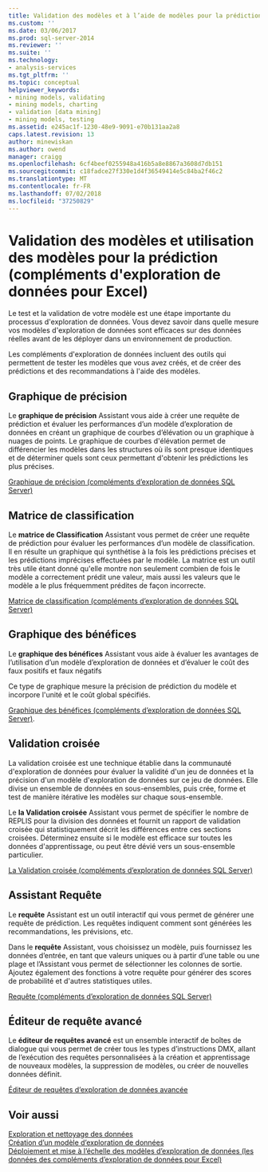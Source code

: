 ```yaml
---
title: Validation des modèles et à l’aide de modèles pour la prédiction (Data Mining Add-ins pour Excel) | Microsoft Docs
ms.custom: ''
ms.date: 03/06/2017
ms.prod: sql-server-2014
ms.reviewer: ''
ms.suite: ''
ms.technology:
- analysis-services
ms.tgt_pltfrm: ''
ms.topic: conceptual
helpviewer_keywords:
- mining models, validating
- mining models, charting
- validation [data mining]
- mining models, testing
ms.assetid: e245ac1f-1230-48e9-9091-e70b131aa2a8
caps.latest.revision: 13
author: minewiskan
ms.author: owend
manager: craigg
ms.openlocfilehash: 6cf4beef0255948a416b5a8e8867a3608d7db151
ms.sourcegitcommit: c18fadce27f330e1d4f36549414e5c84ba2f46c2
ms.translationtype: MT
ms.contentlocale: fr-FR
ms.lasthandoff: 07/02/2018
ms.locfileid: "37250829"
---
```

# <a name="validating-models-and-using-models-for-prediction-data-mining-add-ins-for-excel"></a>Validation des modèles et utilisation des modèles pour la prédiction (compléments d'exploration de données pour Excel)
  Le test et la validation de votre modèle est une étape importante du processus d'exploration de données. Vous devez savoir dans quelle mesure vos modèles d'exploration de données sont efficaces sur des données réelles avant de les déployer dans un environnement de production.  
  
 Les compléments d'exploration de données incluent des outils qui permettent de tester les modèles que vous avez créés, et de créer des prédictions et des recommandations à l'aide des modèles.  
  
## <a name="accuracy-chart"></a>Graphique de précision  
 Le **graphique de précision** Assistant vous aide à créer une requête de prédiction et évaluer les performances d’un modèle d’exploration de données en créant un graphique de courbes d’élévation ou un graphique à nuages de points. Le graphique de courbes d'élévation permet de différencier les modèles dans les structures où ils sont presque identiques et de déterminer quels sont ceux permettant d'obtenir les prédictions les plus précises.  
  
 [Graphique de précision &#40;compléments d’exploration de données SQL Server&#41;](accuracy-chart-sql-server-data-mining-add-ins.md)  
  
## <a name="classification-matrix"></a>Matrice de classification  
 Le **matrice de Classification** Assistant vous permet de créer une requête de prédiction pour évaluer les performances d’un modèle de classification. Il en résulte un graphique qui synthétise à la fois les prédictions précises et les prédictions imprécises effectuées par le modèle. La matrice est un outil très utile étant donné qu'elle montre non seulement combien de fois le modèle a correctement prédit une valeur, mais aussi les valeurs que le modèle a le plus fréquemment prédites de façon incorrecte.  
  
 [Matrice de classification &#40;compléments d’exploration de données SQL Server&#41;](classification-matrix-sql-server-data-mining-add-ins.md)  
  
## <a name="profit-chart"></a>Graphique des bénéfices  
 Le **graphique des bénéfices** Assistant vous aide à évaluer les avantages de l’utilisation d’un modèle d’exploration de données et d’évaluer le coût des faux positifs et faux négatifs  
  
 Ce type de graphique mesure la précision de prédiction du modèle et incorpore l'unité et le coût global spécifiés.  
  
 [Graphique des bénéfices &#40;compléments d’exploration de données SQL Server&#41;](profit-chart-sql-server-data-mining-add-ins.md).  
  
## <a name="cross-validation"></a>Validation croisée  
 La validation croisée est une technique établie dans la communauté d'exploration de données pour évaluer la validité d'un jeu de données et la précision d'un modèle d'exploration de données sur ce jeu de données. Elle divise un ensemble de données en sous-ensembles, puis crée, forme et test de manière itérative les modèles sur chaque sous-ensemble.  
  
 Le **la Validation croisée** Assistant vous permet de spécifier le nombre de REPLIS pour la division des données et fournit un rapport de validation croisée qui statistiquement décrit les différences entre ces sections croisées. Déterminez ensuite si le modèle est efficace sur toutes les données d'apprentissage, ou peut être dévié vers un sous-ensemble particulier.  
  
 [La Validation croisée &#40;compléments d’exploration de données SQL Server&#41;](cross-validation-sql-server-data-mining-add-ins.md)  
  
## <a name="query-wizard"></a>Assistant Requête  
 Le **requête** Assistant est un outil interactif qui vous permet de générer une requête de prédiction. Les requêtes indiquent comment sont générées les recommandations, les prévisions, etc.  
  
 Dans le **requête** Assistant, vous choisissez un modèle, puis fournissez les données d’entrée, en tant que valeurs uniques ou à partir d’une table ou une plage et l’Assistant vous permet de sélectionner les colonnes de sortie. Ajoutez également des fonctions à votre requête pour générer des scores de probabilité et d'autres statistiques utiles.  
  
 [Requête &#40;compléments d’exploration de données SQL Server&#41;](query-sql-server-data-mining-add-ins.md)  
  
## <a name="advanced-query-editor"></a>Éditeur de requête avancé  
 Le **éditeur de requêtes avancé** est un ensemble interactif de boîtes de dialogue qui vous permet de créer tous les types d’instructions DMX, allant de l’exécution des requêtes personnalisées à la création et apprentissage de nouveaux modèles, la suppression de modèles, ou créer de nouvelles données définit.  
  
 [Éditeur de requêtes d’exploration de données avancée](advanced-data-mining-query-editor.md)  
  
## <a name="see-also"></a>Voir aussi  
 [Exploration et nettoyage des données](exploring-and-cleaning-data.md)   
 [Création d’un modèle d’exploration de données](creating-a-data-mining-model.md)   
 [Déploiement et mise à l’échelle des modèles d’exploration de données &#40;les données des compléments d’exploration de données pour Excel&#41;](deploying-and-scaling-mining-models-data-mining-add-ins-for-excel.md)  
  
  
